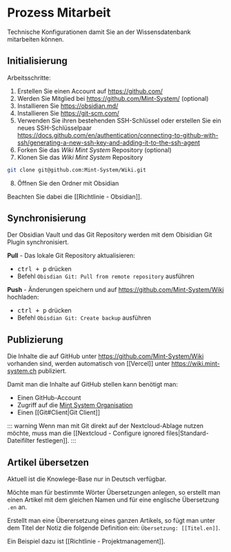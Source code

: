 # Prozess Mitarbeit

Technische Konfigurationen damit Sie an der Wissensdatenbank mitarbeiten können.

## Initialisierung

Arbeitsschritte:
1. Erstellen Sie einen Account auf <https://github.com/>
2. Werden Sie Mitglied bei <https://github.com/Mint-System/> (optional)
3. Installieren Sie <https://obsidian.md/>
4. Installieren Sie <https://git-scm.com/>
5. Verwenden Sie ihren bestehenden SSH-Schlüssel oder erstellen Sie ein neues SSH-Schlüsselpaar <https://docs.github.com/en/authentication/connecting-to-github-with-ssh/generating-a-new-ssh-key-and-adding-it-to-the-ssh-agent>
6. Forken Sie das *Wiki Mint System* Repository (optional)
7. Klonen Sie das *Wiki Mint System* Repository

```bash
git clone git@github.com:Mint-System/Wiki.git
```

8. Öffnen Sie den Ordner mit Obsidian

Beachten Sie dabei die [[Richtlinie - Obsidian]].

## Synchronisierung

Der Obsidian Vault und das Git Repository werden mit dem Obisidian Git Plugin synchronisiert.

**Pull** - Das lokale Git Repository aktualisieren:
* <kbd>ctrl + p</kbd> drücken
* Befehl `Obisdian Git: Pull from remote repository` ausführen

**Push** - Änderungen speichern und auf <https://github.com/Mint-System/Wiki> hochladen:
* <kbd>ctrl + p</kbd> drücken
* Befehl `Obisdian Git: Create backup` ausführen

## Publizierung

Die Inhalte die auf GitHub unter <https://github.com/Mint-System/Wiki> vorhanden sind, werden automatisch von [[Vercel]] unter <https://wiki.mint-system.ch> publiziert.

Damit man die Inhalte auf GitHub stellen kann benötigt man:
* Einen GitHub-Account
* Zugriff auf die [Mint System Organisation](https://github.com/Mint-System)
* Einen [[Git#Client|Git Client]]

::: warning
Wenn man mit Git direkt auf der Nextcloud-Ablage nutzen möchte, muss man die [[Nextcloud - Configure ignored files|Standard-Dateifilter festlegen]].
:::

## Artikel übersetzen

Aktuell ist die Knowlege-Base nur in Deutsch verfügbar.

Möchte man für bestimmte Wörter Übersetzungen anlegen, so erstellt man einen Artikel mit dem gleichen Namen und für eine englische Übersetzung `.en` an.

Erstellt man eine Überersetzung eines ganzen Artikels, so fügt man unter dem Titel der Notiz die folgende Definition ein: `Übersetzung: [[Titel.en]]`.

Ein Beispiel dazu ist [[Richtlinie - Projektmanagement]].
